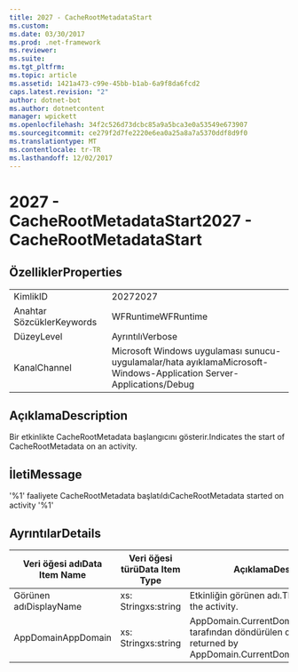 ```yaml
---
title: 2027 - CacheRootMetadataStart
ms.custom: 
ms.date: 03/30/2017
ms.prod: .net-framework
ms.reviewer: 
ms.suite: 
ms.tgt_pltfrm: 
ms.topic: article
ms.assetid: 1421a473-c99e-45bb-b1ab-6a9f8da6fcd2
caps.latest.revision: "2"
author: dotnet-bot
ms.author: dotnetcontent
manager: wpickett
ms.openlocfilehash: 34f2c526d73dcbc85a9a5bca3e0a53549e673907
ms.sourcegitcommit: ce279f2d7fe2220e6ea0a25a8a7a5370ddf8d9f0
ms.translationtype: MT
ms.contentlocale: tr-TR
ms.lasthandoff: 12/02/2017
---
```

# <a name="2027---cacherootmetadatastart"></a><span data-ttu-id="9f16a-102">2027 - CacheRootMetadataStart</span><span class="sxs-lookup"><span data-stu-id="9f16a-102">2027 - CacheRootMetadataStart</span></span>
## <a name="properties"></a><span data-ttu-id="9f16a-103">Özellikler</span><span class="sxs-lookup"><span data-stu-id="9f16a-103">Properties</span></span>  
  
|||  
|-|-|  
|<span data-ttu-id="9f16a-104">Kimlik</span><span class="sxs-lookup"><span data-stu-id="9f16a-104">ID</span></span>|<span data-ttu-id="9f16a-105">2027</span><span class="sxs-lookup"><span data-stu-id="9f16a-105">2027</span></span>|  
|<span data-ttu-id="9f16a-106">Anahtar Sözcükler</span><span class="sxs-lookup"><span data-stu-id="9f16a-106">Keywords</span></span>|<span data-ttu-id="9f16a-107">WFRuntime</span><span class="sxs-lookup"><span data-stu-id="9f16a-107">WFRuntime</span></span>|  
|<span data-ttu-id="9f16a-108">Düzey</span><span class="sxs-lookup"><span data-stu-id="9f16a-108">Level</span></span>|<span data-ttu-id="9f16a-109">Ayrıntılı</span><span class="sxs-lookup"><span data-stu-id="9f16a-109">Verbose</span></span>|  
|<span data-ttu-id="9f16a-110">Kanal</span><span class="sxs-lookup"><span data-stu-id="9f16a-110">Channel</span></span>|<span data-ttu-id="9f16a-111">Microsoft Windows uygulaması sunucu-uygulamalar/hata ayıklama</span><span class="sxs-lookup"><span data-stu-id="9f16a-111">Microsoft-Windows-Application Server-Applications/Debug</span></span>|  
  
## <a name="description"></a><span data-ttu-id="9f16a-112">Açıklama</span><span class="sxs-lookup"><span data-stu-id="9f16a-112">Description</span></span>  
 <span data-ttu-id="9f16a-113">Bir etkinlikte CacheRootMetadata başlangıcını gösterir.</span><span class="sxs-lookup"><span data-stu-id="9f16a-113">Indicates the start of CacheRootMetadata on an activity.</span></span>  
  
## <a name="message"></a><span data-ttu-id="9f16a-114">İleti</span><span class="sxs-lookup"><span data-stu-id="9f16a-114">Message</span></span>  
 <span data-ttu-id="9f16a-115">'%1' faaliyete CacheRootMetadata başlatıldı</span><span class="sxs-lookup"><span data-stu-id="9f16a-115">CacheRootMetadata started on activity '%1'</span></span>  
  
## <a name="details"></a><span data-ttu-id="9f16a-116">Ayrıntılar</span><span class="sxs-lookup"><span data-stu-id="9f16a-116">Details</span></span>  
  
|<span data-ttu-id="9f16a-117">Veri öğesi adı</span><span class="sxs-lookup"><span data-stu-id="9f16a-117">Data Item Name</span></span>|<span data-ttu-id="9f16a-118">Veri öğesi türü</span><span class="sxs-lookup"><span data-stu-id="9f16a-118">Data Item Type</span></span>|<span data-ttu-id="9f16a-119">Açıklama</span><span class="sxs-lookup"><span data-stu-id="9f16a-119">Description</span></span>|  
|--------------------|--------------------|-----------------|  
|<span data-ttu-id="9f16a-120">Görünen adı</span><span class="sxs-lookup"><span data-stu-id="9f16a-120">DisplayName</span></span>|<span data-ttu-id="9f16a-121">xs: String</span><span class="sxs-lookup"><span data-stu-id="9f16a-121">xs:string</span></span>|<span data-ttu-id="9f16a-122">Etkinliğin görünen adı.</span><span class="sxs-lookup"><span data-stu-id="9f16a-122">The display name of the activity.</span></span>|  
|<span data-ttu-id="9f16a-123">AppDomain</span><span class="sxs-lookup"><span data-stu-id="9f16a-123">AppDomain</span></span>|<span data-ttu-id="9f16a-124">xs: String</span><span class="sxs-lookup"><span data-stu-id="9f16a-124">xs:string</span></span>|<span data-ttu-id="9f16a-125">AppDomain.CurrentDomain.FriendlyName tarafından döndürülen dize.</span><span class="sxs-lookup"><span data-stu-id="9f16a-125">The string returned by AppDomain.CurrentDomain.FriendlyName.</span></span>|
